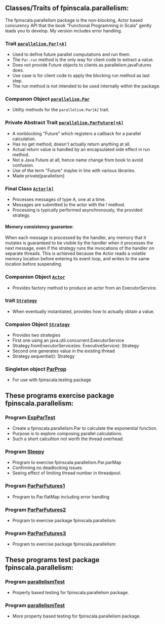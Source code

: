 ## Classes/Traits of fpinscala.parallelism:
The fpinscala.parallelism package is the non-blocking, Actor based concurency
API that the book "Functional Programming in Scala" gently leads you to develop.
My version includes error handling.

### Trait [`parallelism.Par[+A]`](parallelism.scala#L30-L186)
* Used to define future parallel computations and run them.
* The `Par.run` method is the only way for client code to extract a value.
* Does not provide Future objects to clients as parallelism.javaFutures does.
* Use case is for client code to apply the blocking run method as last step.
* The run method is not intended to be used internally within the package.

### Companon Object [`parallelism.Par`](parallelism.scala#L188-L377)
* Utility methods for the `parallelism.Par[A]` trait.

### Private Abstract Trait [`parallelism.ParFuture[+A]`](parallelism.scala#L15-L28)
* A nonblocking "Future" which registers a callback for a parallel calculation.
* Has no get method, doesn't actually return anything at all.
* Actual return value is handled by an encapsulated side effect in run method.
* Not a Java Future at all, hence name change from book to avoid confusion.
* Use of the term "Future" maybe in line with various libraries.
* Made private[parallelism]

### Final Class [`Actor[A]`](Actor.scala#L19-L101)
* Processes messages of type A, one at a time.
* Messages are submitted to the actor with the ! method.
* Processing is typically performed asynchronously, the provided strategy.

#### Memory consistency guarantee:
When each message is processed by the handler, any memory that it mutates is
guaranteed to be visible by the handler when it processes the next message,
even if the strategy runs the invocations of the handler on separate threads.
This is achieved because the Actor reads a volatile memory location before
entering its event loop, and writes to the same location before suspending.

### Companion Object [`Actor`](Actor.scala#L103-L110)
* Provides factory method to produce an actor from an ExecutorService.

### trait [`Strategy`](Actor.scala#L112-L121)
* When eventually instantiated, provides how to actually obtain a value.

### Compaion Object [`Strategy`](Actor.scala#L123-L142)
* Provides two strategies
* First one using an java.util.concurrent.ExecutorService
* Strategy.fromExecutorService(es: ExecutiveService): Strategy
* Second one generates value in the existing thread
* Strategy.sequential(): Strategy

### Singleton object [ParProp](ParProp.scala#L13-L30)
* For use with fpinscala.testing package

## These programs exercise package fpinscala.parallelism:

### Program [ExpParTest](exerciseCode/ExpParTest.scala)
* Create a fpinscala.parallelism.Par to calculate the exponential function.
* Purpose is to explore composing parallel calculations.
* Such a short calcultion not worth the thread overhead.

### Program [Sleepy](exerciseCode/Sleepy.scala)
* Program to exercise fpinscala.parallelism.Par.parMap
* Confirming no deadlocking issues
* Seeing effect of limiting thread number in threadpool.

### Program [ParParFutures1](exerciseCode/ParParFutures1.scala)
* Program to Par.flatMap including error handling

### Program [ParParFutures2](exerciseCode/ParParFutures2.scala)
* Program to exercise package fpinscala.parallelism:

### Program [ParParFutures3](exerciseCode/ParParFutures3.scala)
* Program to exercise package fpinscala.parallelism:

## These programs test package fpinscala.parallelism:

### Program [parallelismTest](../../../../test/scala/fpinscala/parallelism/parallelismCheck.scala)
* Property based testing for fpinscala.parallelism package.

### Program [parallelismTest](../../../../test/scala/fpinscala/parallelism/parallelismParProp.scala)
* More property based testing for fpinscala.parallelism package.

